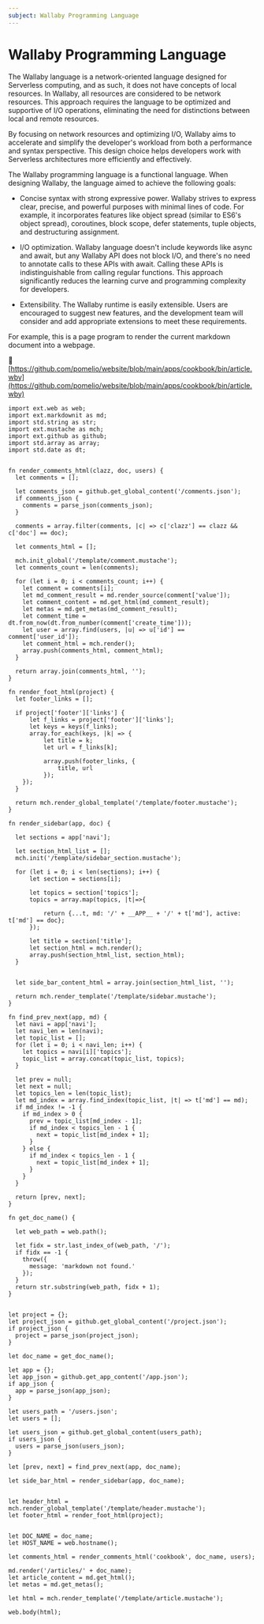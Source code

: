 ```yaml
---
subject: Wallaby Programming Language
---
```


# Wallaby Programming Language

The Wallaby language is a network-oriented language designed for Serverless computing, and as such, it does not have concepts of local resources. In Wallaby, all resources are considered to be network resources. This approach requires the language to be optimized and supportive of I/O operations, eliminating the need for distinctions between local and remote resources.

By focusing on network resources and optimizing I/O, Wallaby aims to accelerate and simplify the developer's workload from both a performance and syntax perspective. This design choice helps developers work with Serverless architectures more efficiently and effectively.

The Wallaby programming language is a functional language. When designing Wallaby, the language aimed to achieve the following goals:

- Concise syntax with strong expressive power. Wallaby strives to express clear, precise, and powerful purposes with minimal lines of code. For example, it incorporates features like object spread (similar to ES6's object spread), coroutines, block scope, defer statements, tuple objects, and destructuring assignment.

- I/O optimization. Wallaby language doesn't include keywords like async and await, but any Wallaby API does not block I/O, and there's no need to annotate calls to these APIs with await. Calling these APIs is indistinguishable from calling regular functions. This approach significantly reduces the learning curve and programming complexity for developers.

- Extensibility. The Wallaby runtime is easily extensible. Users are encouraged to suggest new features, and the development team will consider and add appropriate extensions to meet these requirements.

For example, this is a page program to render the current markdown document into a webpage.

📄 [https://github.com/pomelio/website/blob/main/apps/cookbook/bin/article.wby](https://github.com/pomelio/website/blob/main/apps/cookbook/bin/article.wby) 

```
import ext.web as web;
import ext.markdownit as md;
import std.string as str;
import ext.mustache as mch;
import ext.github as github;
import std.array as array;
import std.date as dt;


fn render_comments_html(clazz, doc, users) {
  let comments = [];

  let comments_json = github.get_global_content('/comments.json');
  if comments_json {
    comments = parse_json(comments_json);
  }

  comments = array.filter(comments, |c| => c['clazz'] == clazz && c['doc'] == doc);

  let comments_html = [];

  mch.init_global('/template/comment.mustache');
  let comments_count = len(comments);

  for (let i = 0; i < comments_count; i++) {
    let comment = comments[i];
    let md_comment_result = md.render_source(comment['value']);
    let comment_content = md.get_html(md_comment_result);
    let metas = md.get_metas(md_comment_result);
    let comment_time = dt.from_now(dt.from_number(comment['create_time']));
    let user = array.find(users, |u| => u['id'] == comment['user_id']);
    let comment_html = mch.render();
    array.push(comments_html, comment_html);
  }

  return array.join(comments_html, '');
}

fn render_foot_html(project) {
  let footer_links = [];

  if project['footer']['links'] {
      let f_links = project['footer']['links'];
      let keys = keys(f_links);
      array.for_each(keys, |k| => {
          let title = k;
          let url = f_links[k];
        
          array.push(footer_links, {
              title, url
          });
    });
  }

  return mch.render_global_template('/template/footer.mustache');
}

fn render_sidebar(app, doc) {

  let sections = app['navi'];

  let section_html_list = [];
  mch.init('/template/sidebar_section.mustache');

  for (let i = 0; i < len(sections); i++) {
      let section = sections[i];
      
      let topics = section['topics'];
      topics = array.map(topics, |t|=>{
          
          return {...t, md: '/' + __APP__ + '/' + t['md'], active: t['md'] == doc};
      });
      
      let title = section['title'];
      let section_html = mch.render();
      array.push(section_html_list, section_html);
  }


  let side_bar_content_html = array.join(section_html_list, '');

  return mch.render_template('/template/sidebar.mustache');
}

fn find_prev_next(app, md) {
  let navi = app['navi'];
  let navi_len = len(navi);
  let topic_list = []; 
  for (let i = 0; i < navi_len; i++) {
    let topics = navi[i]['topics'];
    topic_list = array.concat(topic_list, topics);
  }

  let prev = null;
  let next = null;
  let topics_len = len(topic_list);
  let md_index = array.find_index(topic_list, |t| => t['md'] == md);
  if md_index != -1 {
    if md_index > 0 {
      prev = topic_list[md_index - 1];
      if md_index < topics_len - 1 {
        next = topic_list[md_index + 1];
      }
    } else {
      if md_index < topics_len - 1 {
        next = topic_list[md_index + 1];
      }
    }
  }

  return [prev, next];
}

fn get_doc_name() {

  let web_path = web.path();

  let fidx = str.last_index_of(web_path, '/');
  if fidx == -1 {
    throw({
      message: 'markdown not found.'
    });
  }
  return str.substring(web_path, fidx + 1);
}


let project = {};
let project_json = github.get_global_content('/project.json');
if project_json {
  project = parse_json(project_json);
}

let doc_name = get_doc_name();

let app = {};
let app_json = github.get_app_content('/app.json');
if app_json {
  app = parse_json(app_json);
}

let users_path = '/users.json';
let users = [];

let users_json = github.get_global_content(users_path);
if users_json {
  users = parse_json(users_json);
}

let [prev, next] = find_prev_next(app, doc_name);

let side_bar_html = render_sidebar(app, doc_name);


let header_html = mch.render_global_template('/template/header.mustache');
let footer_html = render_foot_html(project);


let DOC_NAME = doc_name;
let HOST_NAME = web.hostname();

let comments_html = render_comments_html('cookbook', doc_name, users);

md.render('/articles/' + doc_name);
let article_content = md.get_html();
let metas = md.get_metas();

let html = mch.render_template('/template/article.mustache');

web.body(html);
```